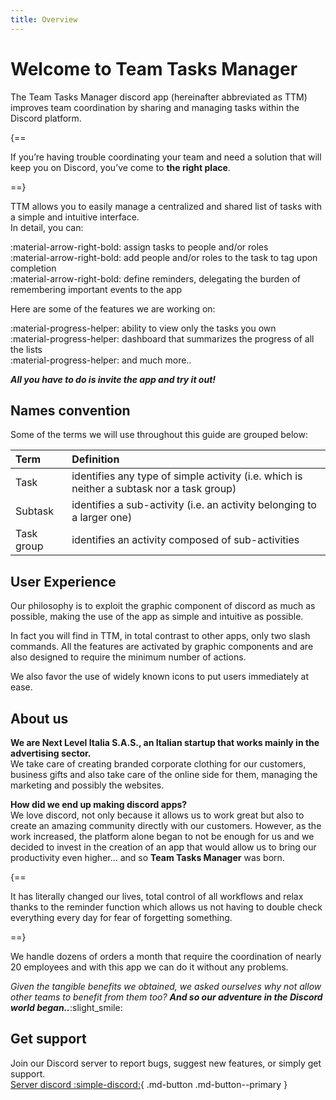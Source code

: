 ```yaml
---
title: Overview
---
```


# Welcome to Team Tasks Manager

The Team Tasks Manager discord app (hereinafter abbreviated as TTM) improves team coordination by sharing and managing tasks within the Discord platform. 

{==

  If you’re having trouble coordinating your team and need a solution that will keep you on Discord, you’ve come to **the right place**.  

==}

TTM allows you to easily manage a centralized and shared list of tasks with a simple and intuitive interface.  
In detail, you can:

:material-arrow-right-bold: assign tasks to people and/or roles  
:material-arrow-right-bold: add people and/or roles to the task to tag upon completion  
:material-arrow-right-bold: define reminders, delegating the burden of remembering important events to the app

Here are some of the features we are working on:

:material-progress-helper: ability to view only the tasks you own  
:material-progress-helper: dashboard that summarizes the progress of all the lists  
:material-progress-helper: and much more..

***All you have to do is invite the app and try it out!***

## Names convention

Some of the terms we will use throughout this guide are grouped below:

| Term          | Definition |
| :------------ | :-------   |
| Task          | identifies any type of simple activity (i.e. which is neither a subtask nor a task group)   |
| Subtask       | identifies a sub-activity (i.e. an activity belonging to a larger one)  |
| Task group    | identifies an activity composed of sub-activities  |


## User Experience

Our philosophy is to exploit the graphic component of discord as much as possible, making the use of the app as simple and intuitive as possible. 

In fact you will find in TTM, in total contrast to other apps, only two slash commands. All the features are activated by graphic components and are also designed to require the minimum number of actions.

We also favor the use of widely known icons to put users immediately at ease.

## About us

**We are Next Level Italia S.A.S., an Italian startup that works mainly in the advertising sector.**  
We take care of creating branded corporate clothing for our customers, business gifts and also take care of the online side for them, managing the marketing and possibly the websites.  

**How did we end up making discord apps?**  
We love discord, not only because it allows us to work great but also to create an amazing community directly with our customers.
However, as the work increased, the platform alone began to not be enough for us and we decided to invest in the creation of an app that would allow us to bring
our productivity even higher... and so **Team Tasks Manager** was born.  

{==

It has literally changed our lives, total control of all workflows and relax thanks to the reminder function which allows us not having to double check everything every day for fear of forgetting something.

==}

We handle dozens of orders a month that require the coordination of nearly 20 employees and with this app we can do it without any problems.

_Given the tangible benefits we obtained, we asked ourselves why not allow other teams to benefit from them too?
**And so our adventure in the Discord world began..**_:slight_smile:


## Get support 

Join our Discord server to report bugs, suggest new features, or simply get support.  
[Server discord :simple-discord:](https://next-level-italia.github.io/Team-tasks-manager-docs/){ .md-button .md-button--primary }